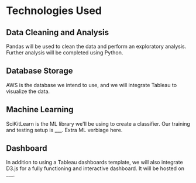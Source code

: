 # Technologies Used
## Data Cleaning and Analysis
Pandas will be used to clean the data and perform an exploratory analysis. Further analysis will be completed using Python.

## Database Storage
AWS is the database we intend to use, and we will integrate Tableau to visualize the data.

## Machine Learning
SciKitLearn is the ML library we'll be using to create a classifier. Our training and testing setup is ___. Extra ML verbiage here.

## Dashboard
In addition to using a Tableau dashboards template, we will also integrate D3.js for a fully functioning and interactive dashboard. It will be hosted on ___.
